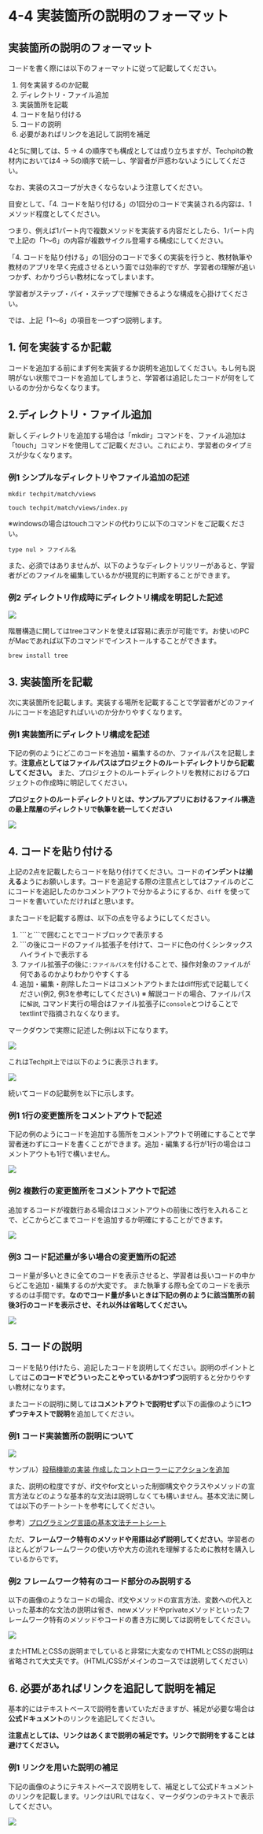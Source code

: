 # 4-4 実装箇所の説明のフォーマット

## 実装箇所の説明のフォーマット <a id="nonofmatto"></a>

コードを書く際には以下のフォーマットに従って記載してください。

1. 何を実装するのか記載
2. ディレクトリ・ファイル追加
3. 実装箇所を記載
4. コードを貼り付ける
5. コードの説明
6. 必要があればリンクを追記して説明を補足

4と5に関しては、5 -> 4 の順序でも構成としては成り立ちますが、Techpitの教材内においては4 -> 5の順序で統一し、学習者が戸惑わないようにしてください。

なお、実装のスコープが大きくならないよう注意してください。

目安として、「4. コードを貼り付ける」の1回分のコードで実装される内容は、1メソッド程度としてください。

つまり、例えば1パート内で複数メソッドを実装する内容だとしたら、1パート内で上記の「1〜6」の内容が複数サイクル登場する構成にしてください。

「4. コードを貼り付ける」の1回分のコードで多くの実装を行うと、教材執筆や教材のアプリを早く完成させるという面では効率的ですが、学習者の理解が追いつかず、わかりづらい教材になってしまいます。

学習者がステップ・バイ・ステップで理解できるような構成を心掛けてください。

では、上記「1〜6」の項目を一つずつ説明します。

## 1. 何を実装するか記載

コードを追加する前にまず何を実装するか説明を追加してください。もし何も説明がない状態でコードを追加してしまうと、学習者は追記したコードが何をしているのか分からなくなります。

## 2.ディレクトリ・ファイル追加

新しくディレクトリを追加する場合は「mkdir」コマンドを、ファイル追加は「touch」コマンドを使用してご記載ください。これにより、学習者のタイプミスが少なくなります。

### 例1 シンプルなディレクトリやファイル追加の記述

```text
mkdir techpit/match/views
```

```text
touch techpit/match/views/index.py
```

※windowsの場合はtouchコマンドの代わりに以下のコマンドをご記載ください。

```text
type nul > ファイル名
```

また、必須ではありませんが、以下のようなディレクトリツリーがあると、学習者がどのファイルを編集しているかが視覚的に判断することができます。

### 例2 ディレクトリ作成時にディレクトリ構成を明記した記述

![](../.gitbook/assets/sukurnshotto-2019-09-15-203007.png)

階層構造に関してはtreeコマンドを使えば容易に表示が可能です。お使いのPCがMacであれば以下のコマンドでインストールすることができます。

```text
brew install tree
```

## 3. 実装箇所を記載

次に実装箇所を記載します。実装する場所を記載することで学習者がどのファイルにコードを追記すればいいのか分かりやすくなります。

### 例1 実装箇所にディレクトリ構成を記述

下記の例のようにどこのコードを追加・編集するのか、ファイルパスを記載します。**注意点としてはファイルパスはプロジェクトのルートディレクトリから記載してください。**
また、プロジェクトのルートディレクトリを教材におけるプロジェクトの作成時に明記してください。

**プロジェクトのルートディレクトリとは、サンプルアプリにおけるファイル構造の最上階層のディレクトリで執筆を統一してください**

![](../.gitbook/assets/file2.png)

## 4. コードを貼り付ける

上記の2点を記載したらコードを貼り付けてください。コードの**インデントは揃える**ようにお願いします。コードを追記する際の注意点としてはファイルのどこにコードを追記したのかコメントアウトで分かるようにするか、`diff` を使ってコードを書いていただければと思います。

またコードを記載する際は、以下の点を守るようにしてください。

1. \`\`\`と\`\`\`で囲むことでコードブロックで表示する
2. \`\`\`の後にコードのファイル拡張子を付けて、コードに色の付くシンタックスハイライトで表示する
3. ファイル拡張子の後に`:ファイルパス`を付けることで、操作対象のファイルが何であるのかよりわかりやすくする 
4. 追加・編集・削除したコードはコメントアウトまたはdiff形式で記載してください(例2, 例3を参考にしてください)
※ 解説コードの場合、ファイルパスに`解説`, コマンド実行の場合はファイル拡張子に`console`とつけることでtextlintで指摘されなくなります。

マークダウンで実際に記述した例は以下になります。

![](../.gitbook/assets/code_block_input.png)

これはTechpit上では以下のように表示されます。

![](../.gitbook/assets/code_block_output.png)

続いてコードの記載例を以下に示します。

### 例1 1行の変更箇所をコメントアウトで記述

下記の例のようにコードを追加する箇所をコメントアウトで明確にすることで学習者迷わずにコードを書くことができます。追加・編集する行が1行の場合はコメントアウトも1行で構いません。

![](../.gitbook/assets/comment_out.png)

### 例2 複数行の変更箇所をコメントアウトで記述

追加するコードが複数行ある場合はコメントアウトの前後に改行を入れることで、どこからどこまでコードを追加するか明確にすることができます。

![](../.gitbook/assets/code_example%20%281%29.png)

### 例3 コード記述量が多い場合の変更箇所の記述 <a id="kdono"></a>

コード量が多いときに全てのコードを表示させると、学習者は長いコードの中からどこを追加・編集するのが大変です。
また執筆する際も全てのコードを表示するのは手間です。**なのでコード量が多いときは下記の例のように該当箇所の前後3行のコードを表示させ、それ以外は省略してください。**

![](../.gitbook/assets/4-4_code_add_3.png)

## 5. コードの説明

コードを貼り付けたら、追記したコードを説明してください。説明のポイントとしては**このコードでどういったことやっているか1つずつ**説明すると分かりやすい教材になります。

またコードの説明に関しては**コメントアウトで説明せず**以下の画像のように**1つずつテキストで説明**を追加してください。

### 例1 コード実装箇所の説明について

![](../.gitbook/assets/code_example.png)

サンプル）[投稿機能の実装 作成したコントローラーにアクションを追加](https://github.com/Techpit-Market/techpitgram3/blob/master/curriculum/5%E7%AB%A0%EF%BC%9A%E6%8A%95%E7%A8%BF%E6%A9%9F%E8%83%BD/5-3%20%E6%8A%95%E7%A8%BF%E6%A9%9F%E8%83%BD%E3%81%AE%E5%AE%9F%E8%A3%85.md#3-%E4%BD%9C%E6%88%90%E3%81%97%E3%81%9F%E3%82%B3%E3%83%B3%E3%83%88%E3%83%AD%E3%83%BC%E3%83%A9%E3%83%BC%E3%81%AB%E3%82%A2%E3%82%AF%E3%82%B7%E3%83%A7%E3%83%B3%E3%82%92%E8%BF%BD%E5%8A%A0)

また、説明の粒度ですが、if文やfor文といった制御構文やクラスやメソッドの宣言方法などのような基本的な文法は説明しなくても構いません。基本文法に関しては以下のチートシートを参考にしてください。

参考）[プログラミング言語の基本文法チートシート](https://qiita.com/gakuri/items/5b252a4b4f8c9c5a2793)

ただ、**フレームワーク特有のメソッドや用語は必ず説明してください**。学習者のほとんどがフレームワークの使い方や大方の流れを理解するために教材を購入しているからです。

### 例2 フレームワーク特有のコード部分のみ説明する

以下の画像のようなコードの場合、if文やメソッドの宣言方法、変数への代入といった基本的な文法の説明は省き、newメソッドやprivateメソッドといったフレームワーク特有のメソッドやコードの書き方に関しては説明をしてください。

![](../.gitbook/assets/description.png)

またHTMLとCSSの説明までしていると非常に大変なのでHTMLとCSSの説明は省略されて大丈夫です。（HTML/CSSがメインのコースでは説明してください）

## 6. 必要があればリンクを追記して説明を補足

基本的にはテキストベースで説明を書いていただきますが、補足が必要な場合は**公式ドキュメント**のリンクを追記してください。

**注意点としては、リンクはあくまで説明の補足です。リンクで説明をすることは避けてください。**

### 例1 リンクを用いた説明の補足

下記の画像のようにテキストベースで説明をして、補足として公式ドキュメントのリンクを記載します。リンクはURLではなく、マークダウンのテキストで表示してください。

![](../.gitbook/assets/gem.png)

